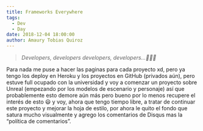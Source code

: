 ```yaml
---
title: Frameworks Everywhere
tags:
  - Dev
  - Day
date: 2018-12-04 18:00:00
author: Amaury Tobias Quiroz
---
```


> *Developers, developers developers, developers…👏👏👏*

Para nada me puse a hacer las paginas para cada proyecto xd, pero ya tengo los deploy en Heroku y los proyectos en GitHub (privados aún), pero estuve full ocupado con la universidad y voy a comenzar un proyecto sobre Unreal (empezando por los modelos de escenario y personaje) así que probablemente esto demore aún más pero bueno por lo menos recupere el interés de esto 😃 y voy, ahora que tengo tiempo libre, a tratar de continuar este proyecto y mejorar la hoja de estilo, por ahora le quito el fondo que satura mucho visualmente y agrego los comentarios de Disqus mas la “política de comentarios”.